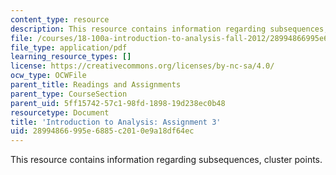 ```yaml
---
content_type: resource
description: This resource contains information regarding subsequences, cluster points.
file: /courses/18-100a-introduction-to-analysis-fall-2012/28994866995e6885c2010e9a18df64ec_MIT18_100AF12_Assign_3.pdf
file_type: application/pdf
learning_resource_types: []
license: https://creativecommons.org/licenses/by-nc-sa/4.0/
ocw_type: OCWFile
parent_title: Readings and Assignments
parent_type: CourseSection
parent_uid: 5ff15742-57c1-98fd-1898-19d238ec0b48
resourcetype: Document
title: 'Introduction to Analysis: Assignment 3'
uid: 28994866-995e-6885-c201-0e9a18df64ec
---
```

This resource contains information regarding subsequences, cluster points.